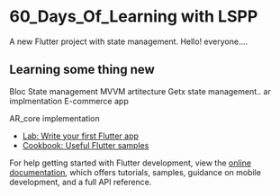 # 60_Days_Of_Learning with LSPP

A new Flutter project with state management.
Hello! everyone....
## Learning some thing new
Bloc State management
MVVM artitecture
Getx state management..
ar implmentation
E-commerce app

AR_core implementation

- [Lab: Write your first Flutter app](https://docs.flutter.dev/get-started/codelab)
- [Cookbook: Useful Flutter samples](https://docs.flutter.dev/cookbook)

For help getting started with Flutter development, view the
[online documentation](https://docs.flutter.dev/), which offers tutorials,
samples, guidance on mobile development, and a full API reference.
